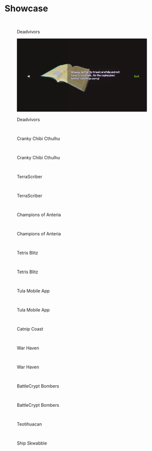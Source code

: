 # Showcase



<figure><img src="../.gitbook/assets/GumDeadvivors.png" alt=""><figcaption><p>Deadvivors</p></figcaption></figure>

<figure><img src="../.gitbook/assets/GumDeadvivors2 (1) (1).png" alt=""><figcaption><p>Deadvivors</p></figcaption></figure>

<figure><img src="../.gitbook/assets/09_05 59 24.png" alt=""><figcaption><p>Cranky Chibi Cthulhu</p></figcaption></figure>

<figure><img src="../.gitbook/assets/09_06 00 05.jpg" alt=""><figcaption><p>Cranky Chibi Cthulhu</p></figcaption></figure>

<figure><img src="../.gitbook/assets/TerraScriber3.avif" alt=""><figcaption><p>TerraScriber</p></figcaption></figure>

<figure><img src="../.gitbook/assets/TerraScriber4.avif" alt=""><figcaption><p>TerraScriber</p></figcaption></figure>

<figure><img src="../.gitbook/assets/Legends1.jpg" alt=""><figcaption><p>Champions of Anteria</p></figcaption></figure>

<figure><img src="../.gitbook/assets/Legends2.jpg" alt=""><figcaption><p>Champions of Anteria</p></figcaption></figure>

<figure><img src="../.gitbook/assets/Blitz1.png" alt=""><figcaption><p>Tetris Blitz</p></figcaption></figure>

<figure><img src="../.gitbook/assets/Blitz2.png" alt=""><figcaption><p>Tetris Blitz</p></figcaption></figure>

<figure><img src="../.gitbook/assets/OldApp2.jpeg" alt=""><figcaption><p>Tula Mobile App</p></figcaption></figure>

<figure><img src="../.gitbook/assets/OldApp1.jpeg" alt=""><figcaption><p>Tula Mobile App</p></figcaption></figure>

<figure><img src="../.gitbook/assets/screenshot26.png" alt=""><figcaption><p>Catnip Coast</p></figcaption></figure>

<figure><img src="../.gitbook/assets/WH5.png" alt=""><figcaption><p>War Haven</p></figcaption></figure>

<figure><img src="../.gitbook/assets/WH2.png" alt=""><figcaption><p>War Haven</p></figcaption></figure>

<figure><img src="../.gitbook/assets/09_05 45 50.png" alt=""><figcaption><p>BattleCrypt Bombers</p></figcaption></figure>

<figure><img src="../.gitbook/assets/image (1) (2).png" alt=""><figcaption><p>BattleCrypt Bombers</p></figcaption></figure>

<figure><img src="../.gitbook/assets/09_05 48 04.png" alt=""><figcaption><p>Teotihuacan</p></figcaption></figure>

<figure><img src="../.gitbook/assets/09_05 49 15.png" alt=""><figcaption><p>Ship Skwabble</p></figcaption></figure>

